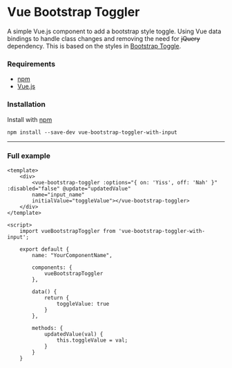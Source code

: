 # Vue Bootstrap Toggler

A simple Vue.js component to add a bootstrap style toggle. Using Vue data bindings to handle class changes and removing the need for ~~jQuery~~ dependency.  This is based on the styles in [Bootstrap Toggle](https://www.bootstraptoggle.com/).


### Requirements

- [npm](https://www.npmjs.com/get-npm)
- [Vue.js](https://vuejs.org/)


### Installation

Install with [npm](https://www.npmjs.com/get-npm)

```
npm install --save-dev vue-bootstrap-toggler-with-input
```

----

### Full example
```
<template>
    <div>
        <vue-bootstrap-toggler :options="{ on: 'Yiss', off: 'Nah' }" :disabled="false" @update="updatedValue" 
        name="input_name"
        initialValue="toggleValue"></vue-bootstrap-toggler>
    </div>
</template>

<script>
    import vueBootstrapToggler from 'vue-bootstrap-toggler-with-input';

    export default {
        name: "YourComponentName",

        components: {
            vueBootstrapToggler
        },

        data() {
            return {
                toggleValue: true
            }
        },

        methods: {
            updatedValue(val) {
                this.toggleValue = val;
            }
        }
    }


```
